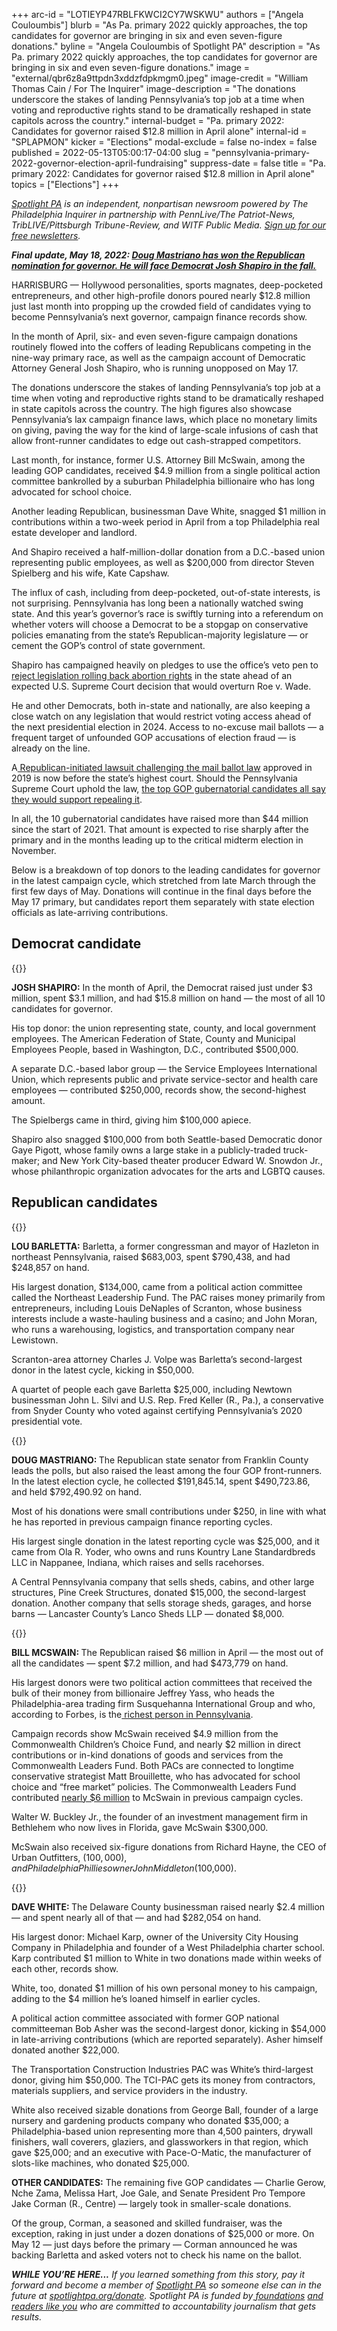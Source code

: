 +++
arc-id = "LOTIEYP47RBLFKWCI2CY7WSKWU"
authors = ["Angela Couloumbis"]
blurb = "As Pa. primary 2022 quickly approaches, the top candidates for governor are bringing in six and even seven-figure donations."
byline = "Angela Couloumbis of Spotlight PA"
description = "As Pa. primary 2022 quickly approaches, the top candidates for governor are bringing in six and even seven-figure donations."
image = "external/qbr6z8a9ttpdn3xddzfdpkmgm0.jpeg"
image-credit = "William Thomas Cain / For The Inquirer"
image-description = "The donations underscore the stakes of landing Pennsylvania’s top job at a time when voting and reproductive rights stand to be dramatically reshaped in state capitols across the country."
internal-budget = "Pa. primary 2022: Candidates for governor raised $12.8 million in April alone"
internal-id = "SPLAPMON"
kicker = "Elections"
modal-exclude = false
no-index = false
published = 2022-05-13T05:00:17-04:00
slug = "pennsylvania-primary-2022-governor-election-april-fundraising"
suppress-date = false
title = "Pa. primary 2022: Candidates for governor raised $12.8 million in April alone"
topics = ["Elections"]
+++

<a href="https://www.spotlightpa.org/"><i>Spotlight PA</i></a><i> is an independent, nonpartisan newsroom powered by The Philadelphia Inquirer in partnership with PennLive/The Patriot-News, TribLIVE/Pittsburgh Tribune-Review, and WITF Public Media. </i><a href="https://www.spotlightpa.org/newsletters"><i>Sign up for our free newsletters</i></a><i>.</i>

<i><b>Final update, May 18, 2022: </b></i><a href="https://www.spotlightpa.org/news/2022/05/pa-primary-2022-governor-election-results/"><i><b>Doug Mastriano has won the Republican nomination for governor. He will face Democrat Josh Shapiro in the fall.</b></i></a>

HARRISBURG — Hollywood personalities, sports magnates, deep-pocketed entrepreneurs, and other high-profile donors poured nearly $12.8 million just last month into propping up the crowded field of candidates vying to become Pennsylvania’s next governor, campaign finance records show.

In the month of April, six- and even seven-figure campaign donations routinely flowed into the coffers of leading Republicans competing in the nine-way primary race, as well as the campaign account of Democratic Attorney General Josh Shapiro, who is running unopposed on May 17.

The donations underscore the stakes of landing Pennsylvania’s top job at a time when voting and reproductive rights stand to be dramatically reshaped in state capitols across the country. The high figures also showcase Pennsylvania’s lax campaign finance laws, which place no monetary limits on giving, paving the way for the kind of large-scale infusions of cash that allow front-runner candidates to edge out cash-strapped competitors.

<script src="https://www.spotlightpa.org/embed.js" async></script><div data-spl-embed-version="1" data-spl-src="https://www.spotlightpa.org/embeds/newsletter/"></div>

Last month, for instance, former U.S. Attorney Bill McSwain, among the leading GOP candidates, received $4.9 million from a single political action committee bankrolled by a suburban Philadelphia billionaire who has long advocated for school choice.

Another leading Republican, businessman Dave White, snagged $1 million in contributions within a two-week period in April from a top Philadelphia real estate developer and landlord.

And Shapiro received a half-million-dollar donation from a D.C.-based union representing public employees, as well as $200,000 from director Steven Spielberg and his wife, Kate Capshaw.

The influx of cash, including from deep-pocketed, out-of-state interests, is not surprising. Pennsylvania has long been a nationally watched swing state. And this year’s governor’s race is swiftly turning into a referendum on whether voters will choose a Democrat to be a stopgap on conservative policies emanating from the state’s Republican-majority legislature — or cement the GOP’s control of state government.

Shapiro has campaigned heavily on pledges to use the office’s veto pen to <a href="https://www.spotlightpa.org/news/2022/05/roe-v-wade-pa-governor-race-abortion-access/">reject legislation rolling back abortion rights</a> in the state ahead of an expected U.S. Supreme Court decision that would overturn Roe v. Wade.

He and other Democrats, both in-state and nationally, are also keeping a close watch on any legislation that would restrict voting access ahead of the next presidential election in 2024. Access to no-excuse mail ballots — a frequent target of unfounded GOP accusations of election fraud — is already on the line.

<div class="flourish-embed flourish-chart" data-src="visualisation/9976153"><script src="https://public.flourish.studio/resources/embed.js"></script></div>

A<a href="https://www.spotlightpa.org/news/2022/03/pennsylvania-mail-voting-supreme-court-hearing/"> Republican-initiated lawsuit challenging the mail ballot law</a> approved in 2019 is now before the state’s highest court. Should the Pennsylvania Supreme Court uphold the law, <a href="https://www.spotlightpa.org/news/2022/04/pa-primary-governor-election-2022-candidates-guide/">the top GOP gubernatorial candidates all say they would support repealing it</a>.

In all, the 10 gubernatorial candidates have raised more than $44 million since the start of 2021. That amount is expected to rise sharply after the primary and in the months leading up to the critical midterm election in November.

Below is a breakdown of top donors to the leading candidates for governor in the latest campaign cycle, which stretched from late March through the first few days of May. Donations will continue in the final days before the May 17 primary, but candidates report them separately with state election officials as late-arriving contributions.

## Democrat candidate

{{<picture src="external/hkskn1kvqsver3dhcj3qazwja4.jpeg" description="In the month of April, Josh Shapiro raised just under $3 million, spent $3.1 million, and had $15.8 million on hand — the most of all 10 candidates for governor." caption="In the month of April, Josh Shapiro raised just under $3 million, spent $3.1 million, and had $15.8 million on hand — the most of all 10 candidates for governor." credit="HEATHER KHALIFA / Philadelphia Inquirer">}} 

<b>JOSH SHAPIRO:</b> In the month of April, the Democrat raised just under $3 million, spent $3.1 million, and had $15.8 million on hand — the most of all 10 candidates for governor.

His top donor: the union representing state, county, and local government employees. The American Federation of State, County and Municipal Employees People, based in Washington, D.C., contributed $500,000.

A separate D.C.-based labor group — the Service Employees International Union, which represents public and private service-sector and health care employees — contributed $250,000, records show, the second-highest amount.

The Spielbergs came in third, giving him $100,000 apiece.

Shapiro also snagged $100,000 from both Seattle-based Democratic donor Gaye Pigott, whose family owns a large stake in a publicly-traded truck-maker; and New York City-based theater producer Edward W. Snowdon Jr., whose philanthropic organization advocates for the arts and LGBTQ causes.

## Republican candidates

{{<picture src="external/5xq6x3530me3vb3p48svtqp58c.jpeg" description="Lou Barletta, a former congressman and mayor of Hazleton in northeast Pennsylvania, raised $683,003, spent $790,438, and had $248,857 on hand." caption="Lou Barletta, a former congressman and mayor of Hazleton in northeast Pennsylvania, raised $683,003, spent $790,438, and had $248,857 on hand." credit="TOM GRALISH / Philadelphia Inquirer">}} 

<b>LOU BARLETTA:</b> Barletta, a former congressman and mayor of Hazleton in northeast Pennsylvania, raised $683,003, spent $790,438, and had $248,857 on hand.

His largest donation, $134,000, came from a political action committee called the Northeast Leadership Fund. The PAC raises money primarily from entrepreneurs, including Louis DeNaples of Scranton, whose business interests include a waste-hauling business and a casino; and John Moran, who runs a warehousing, logistics, and transportation company near Lewistown.

Scranton-area attorney Charles J. Volpe was Barletta’s second-largest donor in the latest cycle, kicking in $50,000.

A quartet of people each gave Barletta $25,000, including Newtown businessman John L. Silvi and U.S. Rep. Fred Keller (R., Pa.), a conservative from Snyder County who voted against certifying Pennsylvania’s 2020 presidential vote.

{{<picture src="external/9wbzyhkytyt1p2m5fjp3yadsfc.jpeg" description="Doug Mastriano leads the polls, but also raised the least among the four GOP front-runners. " caption="Doug Mastriano leads the polls, but also raised the least among the four GOP front-runners. " credit="Amanda Berg / For Spotlight PA">}} 

<b>DOUG MASTRIANO: </b>The Republican state senator from Franklin County leads the polls, but also raised the least among the four GOP front-runners. In the latest election cycle, he collected $191,845.14, spent $490,723.86, and held $792,490.92 on hand.

Most of his donations were small contributions under $250, in line with what he has reported in previous campaign finance reporting cycles.

His largest single donation in the latest reporting cycle was $25,000, and it came from Ola R. Yoder, who owns and runs Kountry Lane Standardbreds LLC in Nappanee, Indiana, which raises and sells racehorses.

A Central Pennsylvania company that sells sheds, cabins, and other large structures, Pine Creek Structures, donated $15,000, the second-largest donation. Another company that sells storage sheds, garages, and horse barns — Lancaster County’s Lanco Sheds LLP — donated $8,000.

{{<picture src="external/aefyqkkmrt76cwsh3184xa1r98.jpeg" description="Bill McSwain raised $6 million in April — the most out of all the candidates — spent $7.2 million, and had $473,779 on hand." caption="Bill McSwain raised $6 million in April — the most out of all the candidates — spent $7.2 million, and had $473,779 on hand." credit="Jose F. Moreno/ Philadelphia Inquirer">}} 

<b>BILL MCSWAIN: </b>The Republican raised $6 million in April — the most out of all the candidates — spent $7.2 million, and had $473,779 on hand.

His largest donors were two political action committees that received the bulk of their money from billionaire Jeffrey Yass, who heads the Philadelphia-area trading firm Susquehanna International Group and who, according to Forbes, is the<a href="https://www.forbes.com/sites/michelatindera/2021/04/16/this-secretive-billionaire-is-one-of-americas-biggest-conservative-donors/?sh=58a2759d7f45"> richest person in Pennsylvania</a>.

Campaign records show McSwain received $4.9 million from the Commonwealth Children’s Choice Fund, and nearly $2 million in direct contributions or in-kind donations of goods and services from the Commonwealth Leaders Fund. Both PACs are connected to longtime conservative strategist Matt Brouillette, who has advocated for school choice and “free market” policies. The Commonwealth Leaders Fund contributed <a href="https://www.spotlightpa.org/news/2022/04/pa-primary-governor-election-2022-candidates-fundraising-donations/">nearly $6 million</a> to McSwain in previous campaign cycles.

Walter W. Buckley Jr., the founder of an investment management firm in Bethlehem who now lives in Florida, gave McSwain $300,000.

McSwain also received six-figure donations from Richard Hayne, the CEO of Urban Outfitters, ($100,000), and Philadelphia Phillies owner John Middleton ($100,000).

{{<picture src="external/950cy9f2k9a4gnpmf9rh06tpkw.jpeg" description="Dave White raised nearly $2.4 million — and spent nearly all of that — and had $282,054 on hand." caption="Dave White raised nearly $2.4 million — and spent nearly all of that — and had $282,054 on hand." credit="JOSÉ F. MORENO / Philadelphia Inquirer">}} 

<b>DAVE WHITE: </b>The Delaware County businessman raised nearly $2.4 million — and spent nearly all of that — and had $282,054 on hand.

His largest donor: Michael Karp, owner of the University City Housing Company in Philadelphia and founder of a West Philadelphia charter school. Karp contributed $1 million to White in two donations made within weeks of each other, records show.

White, too, donated $1 million of his own personal money to his campaign, adding to the $4 million he’s loaned himself in earlier cycles.

A political action committee associated with former GOP national committeeman Bob Asher was the second-largest donor, kicking in $54,000 in late-arriving contributions (which are reported separately). Asher himself donated another $22,000.

The Transportation Construction Industries PAC was White’s third-largest donor, giving him $50,000. The TCI-PAC gets its money from contractors, materials suppliers, and service providers in the industry.

<script src="https://www.spotlightpa.org/embed.js" async></script><div data-spl-embed-version="1" data-spl-src="https://www.spotlightpa.org/embeds/donate/"></div>

White also received sizable donations from George Ball, founder of a large nursery and gardening products company who donated $35,000; a Philadelphia-based union representing more than 4,500 painters, drywall finishers, wall coverers, glaziers, and glassworkers in that region, which gave $25,000; and an executive with Pace-O-Matic, the manufacturer of slots-like machines, who donated $25,000.

<b>OTHER CANDIDATES:</b> The remaining five GOP candidates — Charlie Gerow, Nche Zama, Melissa Hart, Joe Gale, and Senate President Pro Tempore Jake Corman (R., Centre) — largely took in smaller-scale donations.

Of the group, Corman, a seasoned and skilled fundraiser, was the exception, raking in just under a dozen donations of $25,000 or more. On May 12 — just days before the primary — Corman announced he was backing Barletta and asked voters not to check his name on the ballot.

<i><b>WHILE YOU’RE HERE...</b></i><i> If you learned something from this story, pay it forward and become a member of </i><a href="https://www.spotlightpa.org/"><i>Spotlight PA</i></a><i> so someone else can in the future at </i><a href="http://spotlightpa.org/donate"><i>spotlightpa.org/donate</i></a><i>. Spotlight PA is funded by</i><a href="https://www.spotlightpa.org/support"><i> foundations</i></a><i> </i><a href="https://www.spotlightpa.org/support"><i>and readers like you</i></a><i> who are committed to accountability journalism that gets results.</i>
